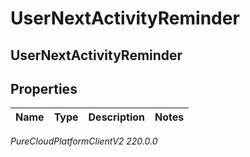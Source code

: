 # UserNextActivityReminder

## UserNextActivityReminder

## Properties

|Name | Type | Description | Notes|
|------------ | ------------- | ------------- | -------------|



_PureCloudPlatformClientV2 220.0.0_

